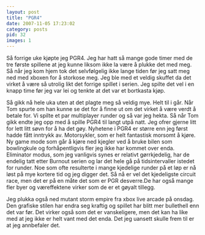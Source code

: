 ```yaml
---
layout: post
title: "PGR4"
date: 2007-11-05 17:23:02
category: posts
pid: 32
images: 1
---
```

Så forrige uke kjøpte jeg PGR4. Jeg har hatt så mange gode timer med de tre første spillene at jeg kunne liksom ikke la være å plukke det med meg. Så når jeg kom hjem tok det selvfølgelig ikke lange tiden før jeg satt meg ned med xboxen for å storkose meg. Jeg ble med et veldig skuffet da det virket å være så utrolig likt det forrige spillet i serien. Jeg spilte det vel i en knapp time før jeg var lei og tenkte at det var et bortkasta kjøp. 

Så gikk nå hele uka uten at det plagte meg så veldig mye. Helt til i går. Når Tom spurte om han kunne se det for å finne ut om det virket å være verdt å betale for. Vi spilte et par multiplayer runder og så var jeg hekta. Så når Tom gikk endte jeg opp med å spille PGR4 til langt utpå natt. Jeg ofrer gjerne litt for lett litt søvn for å ha det gøy. Nyhetene i PGR4 er større enn jeg først hadde fått inntrykk av. Motorsykler, som er helt fantastisk morsomt å kjøre. Ny game mode som går å kjøre ned kjegler ved å bruke bilen som bowlingkule og forhåpentligvis fler jeg ikke har kommet over enda. Eliminator modus, som jeg vanligvis synes er relativt gørrkjedelig, har de endelig tatt etter Burnout serien og lar det hele gå på tidsintervaller istedet for runder. Noe som ofte resulterte i mange kjedelige runder på et løp er nå løst på mye kortere tid og jeg digger det. Så nå er vel det kjedeligste circuit race, men det er på en måte det som er PGR desverre.De har også mange fler byer og væreffektene virker som de er et gøyalt tillegg. 

Jeg plukka også ned mutant storm empire fra xbox live arcade på onsdag. Den grafiske stilen har endra seg kraftig og spillet har blitt mer bullethell enn det var før. Det virker også som det er vanskeligere, men det kan ha like med at jeg ikke er helt vant med det enda. Det jeg uansett skulle frem til er at jeg annbefaler det.